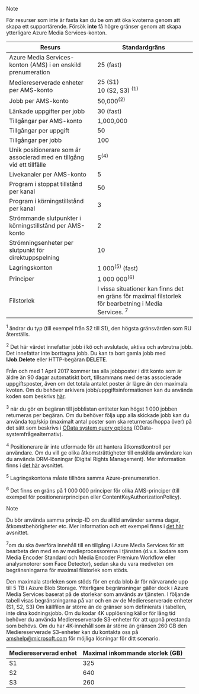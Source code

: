 >[!NOTE]
>För resurser som inte är fasta kan du be om att öka kvoterna genom att skapa ett supportärende. Försök **inte** få högre gränser genom att skapa ytterligare Azure Media Services-konton.

| Resurs | Standardgräns | 
| --- | --- | 
| Azure Media Services-konton (AMS) i en enskild prenumeration | 25 (fast) |
| Mediereserverade enheter per AMS-konto |25 (S1)<br/>10 (S2, S3) <sup>(1)</sup> | 
| Jobb per AMS-konto | 50,000<sup>(2)</sup> |
| Länkade uppgifter per jobb | 30 (fast) |
| Tillgångar per AMS-konto | 1,000,000|
| Tillgångar per uppgift | 50 |
| Tillgångar per jobb | 100 |
| Unik positionerare som är associerad med en tillgång vid ett tillfälle | 5<sup>(4)</sup> |
| Livekanaler per AMS-konto |5|
| Program i stoppat tillstånd per kanal |50|
| Program i körningstillstånd per kanal |3|
| Strömmande slutpunkter i körningstillstånd per AMS-konto|2|
| Strömningsenheter per slutpunkt för direktuppspelning |10 |
| Lagringskonton | 1 000<sup>(5)</sup> (fast) |
| Principer | 1 000 000<sup>(6)</sup> |
| Filstorlek| I vissa situationer kan finns det en gräns för maximal filstorlek för bearbetning i Media Services. <sup>7</sup> |
  
<sup>1</sup> ändrar du typ (till exempel från S2 till S1), den högsta gränsvärden som RU återställs.

<sup>2</sup> Det här värdet innefattar jobb i kö och avslutade, aktiva och avbrutna jobb. Det innefattar inte borttagna jobb. Du kan ta bort gamla jobb med **IJob.Delete** eller HTTP-begäran **DELETE**.

Från och med 1 April 2017 kommer tas alla jobbposter i ditt konto som är äldre än 90 dagar automatiskt bort, tillsammans med deras associerade uppgiftsposter, även om det totala antalet poster är lägre än den maximala kvoten. Om du behöver arkivera jobb/uppgiftsinformationen kan du använda koden som beskrivs [här](../articles/media-services/previous/media-services-dotnet-manage-entities.md).

<sup>3</sup> när du gör en begäran till jobblistan entiteter kan högst 1 000 jobben returneras per begäran. Om du behöver följa upp alla skickade jobb kan du använda top/skip (maximalt antal poster som ska returneras/hoppa över) på det sätt som beskrivs i [OData system query options](https://msdn.microsoft.com/library/gg309461.aspx) (OData-systemfrågealternativ).

<sup>4</sup> Positionerare är inte utformade för att hantera åtkomstkontroll per användare. Om du vill ge olika åtkomsträttigheter till enskilda användare kan du använda DRM-lösningar (Digital Rights Management). Mer information finns i [det här](../articles/media-services/previous/media-services-content-protection-overview.md) avsnittet.

<sup>5</sup> Lagringskontona måste tillhöra samma Azure-prenumeration.

<sup>6</sup> Det finns en gräns på 1 000 000 principer för olika AMS-principer (till exempel för positionerarprincipen eller ContentKeyAuthorizationPolicy). 

>[!NOTE]
> Du bör använda samma princip-ID om du alltid använder samma dagar, åtkomstbehörigheter etc. Mer information och ett exempel finns i [det här](../articles/media-services/previous/media-services-dotnet-manage-entities.md#limit-access-policies) avsnittet.

<sup>7</sup>om du ska överföra innehåll till en tillgång i Azure Media Services för att bearbeta den med en av medieprocessorerna i tjänsten (d.v.s. kodare som Media Encoder Standard och Media Encoder Premium Workflow eller analysmotorer som Face Detector), sedan ska du vara medveten om begränsningarna för maximal filstorlek som stöds. 

Den maximala storleken som stöds för en enda blob är för närvarande upp till 5 TB i Azure Blob Storage. Ytterligare begränsningar gäller dock i Azure Media Services baserat på de storlekar som används av tjänsten. I följande tabell visas begränsningarna på var och en av de Mediereserverade enheter (S1, S2, S3) Om källfilen är större än de gränser som definierats i tabellen, inte dina kodningsjobb. Om du kodar 4K upplösning källor för lång tid behöver du använda Mediereserverade S3-enheter för att uppnå prestanda som behövs. Om du har 4K-innehåll som är större än gränsen 260 GB den Mediereserverade S3-enheter kan du kontakta oss på amshelp@microsoft.com för möjliga lösningar för ditt scenario.

| Mediereserverad enhet | Maximal inkommande storlek (GB)| 
| --- | --- | 
|S1 | 325|
|S2 | 640|
|S3 | 260|
